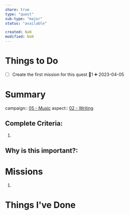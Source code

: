 ```yaml
---
share: true
type: "quest"
sub-type: "major"
status: "available"

created: NaN 
modified: NaN
---
```

 
 
# Things to Do
- [ ] Create the first mission for this quest 🥄1 ➕ 2023-04-05
# Summary
campaign:: [05 - Music](./05%20-%20Music.md)
aspect:: [02 - Writing](./02%20-%20Writing.md)

## Complete Criteria:
1. 

## Why is this important?:

# Missions
1.

# Things I've Done